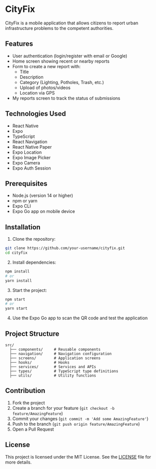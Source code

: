 # CityFix

CityFix is a mobile application that allows citizens to report urban infrastructure problems to the competent authorities.

## Features

- User authentication (login/register with email or Google)
- Home screen showing recent or nearby reports
- Form to create a new report with:
  - Title
  - Description
  - Category (Lighting, Potholes, Trash, etc.)
  - Upload of photos/videos
  - Location via GPS
- My reports screen to track the status of submissions

## Technologies Used

- React Native
- Expo
- TypeScript
- React Navigation
- React Native Paper
- Expo Location
- Expo Image Picker
- Expo Camera
- Expo Auth Session

## Prerequisites

- Node.js (version 14 or higher)
- npm or yarn
- Expo CLI
- Expo Go app on mobile device

## Installation

1. Clone the repository:

```bash
git clone https://github.com/your-username/cityfix.git
cd cityfix
```

2. Install dependencies:

```bash
npm install
# or
yarn install
```

3. Start the project:

```bash
npm start
# or
yarn start
```

4. Use the Expo Go app to scan the QR code and test the application

## Project Structure

```
src/
  ├── components/     # Reusable components
  ├── navigation/     # Navigation configuration
  ├── screens/        # Application screens
  ├── hooks/          # Hooks
  ├── services/       # Services and APIs
  ├── types/          # TypeScript type definitions
  ├── utils/          # Utility functions
```

## Contribution

1. Fork the project
2. Create a branch for your feature (`git checkout -b feature/AmazingFeature`)
3. Commit your changes (`git commit -m 'Add some AmazingFeature'`)
4. Push to the branch (`git push origin feature/AmazingFeature`)
5. Open a Pull Request

## License

This project is licensed under the MIT License. See the [LICENSE](LICENSE) file for more details.
